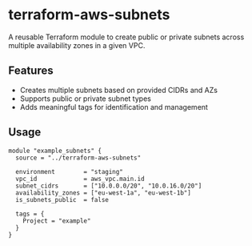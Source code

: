 # terraform-aws-subnets

A reusable Terraform module to create public or private subnets across multiple availability zones in a given VPC.

## Features

- Creates multiple subnets based on provided CIDRs and AZs
- Supports public or private subnet types
- Adds meaningful tags for identification and management

## Usage

```hcl
module "example_subnets" {
  source = "../terraform-aws-subnets"

  environment        = "staging"
  vpc_id             = aws_vpc.main.id
  subnet_cidrs       = ["10.0.0.0/20", "10.0.16.0/20"]
  availability_zones = ["eu-west-1a", "eu-west-1b"]
  is_subnets_public  = false

  tags = {
    Project = "example"
  }
}

